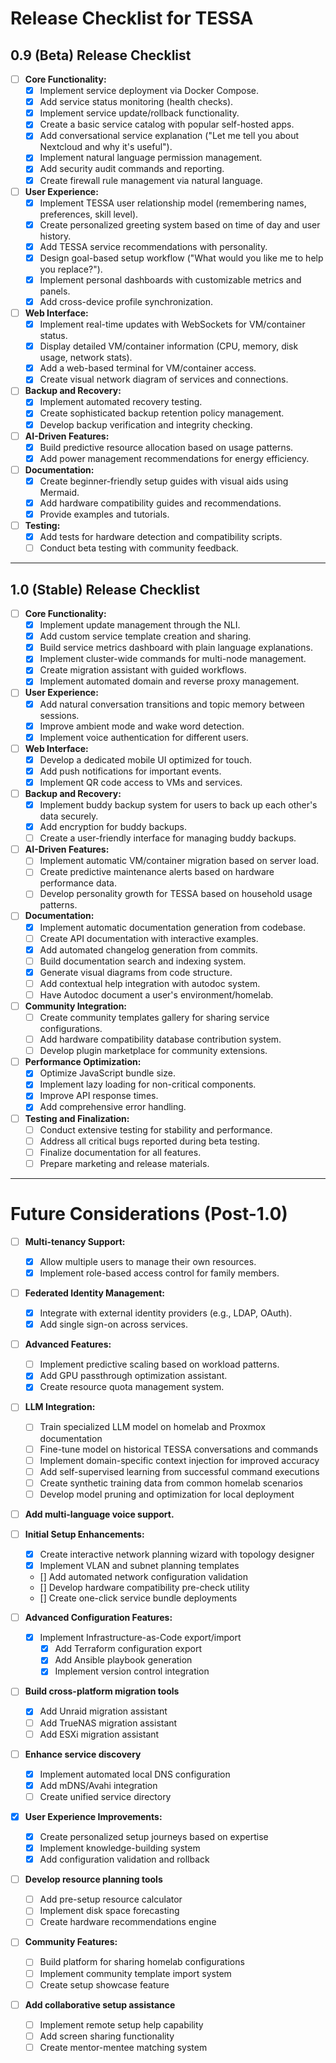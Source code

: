 # Release Checklist for TESSA

## 0.9 (Beta) Release Checklist
- [ ] **Core Functionality:**
  - [X] Implement service deployment via Docker Compose.
  - [X] Add service status monitoring (health checks).
  - [X] Implement service update/rollback functionality.
  - [X] Create a basic service catalog with popular self-hosted apps.
  - [X] Add conversational service explanation ("Let me tell you about Nextcloud and why it's useful").
  - [X] Implement natural language permission management.
  - [X] Add security audit commands and reporting.
  - [X] Create firewall rule management via natural language.

- [ ] **User Experience:**
  - [X] Implement TESSA user relationship model (remembering names, preferences, skill level).
  - [X] Create personalized greeting system based on time of day and user history.
  - [X] Add TESSA service recommendations with personality.
  - [X] Design goal-based setup workflow ("What would you like me to help you replace?").
  - [X] Implement personal dashboards with customizable metrics and panels.
  - [X] Add cross-device profile synchronization.

- [ ] **Web Interface:**
  - [X] Implement real-time updates with WebSockets for VM/container status.
  - [X] Display detailed VM/container information (CPU, memory, disk usage, network stats).
  - [X] Add a web-based terminal for VM/container access.
  - [X] Create visual network diagram of services and connections.

- [ ] **Backup and Recovery:**
  - [X] Implement automated recovery testing.
  - [X] Create sophisticated backup retention policy management.
  - [X] Develop backup verification and integrity checking.

- [ ] **AI-Driven Features:**
  - [X] Build predictive resource allocation based on usage patterns.
  - [X] Add power management recommendations for energy efficiency.

- [ ] **Documentation:**
  - [X] Create beginner-friendly setup guides with visual aids using Mermaid.
  - [X] Add hardware compatibility guides and recommendations.
  - [X] Provide examples and tutorials.

- [ ] **Testing:**
  - [X] Add tests for hardware detection and compatibility scripts.
  - [ ] Conduct beta testing with community feedback.

---

## 1.0 (Stable) Release Checklist
- [ ] **Core Functionality:**
  - [X] Implement update management through the NLI.
  - [X] Add custom service template creation and sharing.
  - [X] Build service metrics dashboard with plain language explanations.
  - [X] Implement cluster-wide commands for multi-node management.
  - [X] Create migration assistant with guided workflows.
  - [X] Implement automated domain and reverse proxy management.

- [ ] **User Experience:**
  - [X] Add natural conversation transitions and topic memory between sessions.
  - [X] Improve ambient mode and wake word detection.
  - [X] Implement voice authentication for different users.

- [ ] **Web Interface:**
  - [X] Develop a dedicated mobile UI optimized for touch.
  - [X] Add push notifications for important events.
  - [X] Implement QR code access to VMs and services.

- [ ] **Backup and Recovery:**
  - [X] Implement buddy backup system for users to back up each other's data securely.
  - [X] Add encryption for buddy backups.
  - [ ] Create a user-friendly interface for managing buddy backups.

- [ ] **AI-Driven Features:**
  - [ ] Implement automatic VM/container migration based on server load.
  - [ ] Create predictive maintenance alerts based on hardware performance data.
  - [ ] Develop personality growth for TESSA based on household usage patterns.

- [ ] **Documentation:**
  - [X] Implement automatic documentation generation from codebase.
  - [ ] Create API documentation with interactive examples.
  - [X] Add automated changelog generation from commits.
  - [ ] Build documentation search and indexing system.
  - [X] Generate visual diagrams from code structure.
  - [ ] Add contextual help integration with autodoc system.
  - [ ] Have Autodoc document a user's environment/homelab.

- [ ] **Community Integration:**
  - [ ] Create community templates gallery for sharing service configurations.
  - [ ] Add hardware compatibility database contribution system.
  - [ ] Develop plugin marketplace for community extensions.

- [ ] **Performance Optimization:**
  - [X] Optimize JavaScript bundle size.
  - [X] Implement lazy loading for non-critical components.
  - [X] Improve API response times.
  - [X] Add comprehensive error handling.

- [ ] **Testing and Finalization:**
  - [ ] Conduct extensive testing for stability and performance.
  - [ ] Address all critical bugs reported during beta testing.
  - [ ] Finalize documentation for all features.
  - [ ] Prepare marketing and release materials.

---

# Future Considerations (Post-1.0)
- [ ] **Multi-tenancy Support:**
  - [X] Allow multiple users to manage their own resources.
  - [X] Implement role-based access control for family members.

- [ ] **Federated Identity Management:**
  - [X] Integrate with external identity providers (e.g., LDAP, OAuth).
  - [X] Add single sign-on across services.

- [ ] **Advanced Features:**
  - [ ] Implement predictive scaling based on workload patterns.
  - [X] Add GPU passthrough optimization assistant.
  - [X] Create resource quota management system.

- [ ] **LLM Integration:**
  - [ ] Train specialized LLM model on homelab and Proxmox documentation
  - [ ] Fine-tune model on historical TESSA conversations and commands
  - [ ] Implement domain-specific context injection for improved accuracy
  - [ ] Add self-supervised learning from successful command executions
  - [ ] Create synthetic training data from common homelab scenarios
  - [ ] Develop model pruning and optimization for local deployment

- [ ] **Add multi-language voice support.**

- [ ] **Initial Setup Enhancements:**
  - [X] Create interactive network planning wizard with topology designer
  - [X] Implement VLAN and subnet planning templates
  - [] Add automated network configuration validation
  - [] Develop hardware compatibility pre-check utility
  - [] Create one-click service bundle deployments

- [ ] **Advanced Configuration Features:**
  - [X] Implement Infrastructure-as-Code export/import
    - [X] Add Terraform configuration export
    - [X] Add Ansible playbook generation
    - [X] Implement version control integration

- [ ] **Build cross-platform migration tools**
  - [X] Add Unraid migration assistant
  - [ ] Add TrueNAS migration assistant
  - [ ] Add ESXi migration assistant

- [ ] **Enhance service discovery**
  - [X] Implement automated local DNS configuration
  - [X] Add mDNS/Avahi integration
  - [ ] Create unified service directory

- [x] **User Experience Improvements:**
  - [x] Create personalized setup journeys based on expertise
  - [x] Implement knowledge-building system
  - [x] Add configuration validation and rollback

- [ ] **Develop resource planning tools**
  - [ ] Add pre-setup resource calculator
  - [ ] Implement disk space forecasting
  - [ ] Create hardware recommendations engine

- [ ] **Community Features:**
  - [ ] Build platform for sharing homelab configurations
  - [ ] Implement community template import system
  - [ ] Create setup showcase feature

- [ ] **Add collaborative setup assistance**
  - [ ] Implement remote setup help capability
  - [ ] Add screen sharing functionality
  - [ ] Create mentor-mentee matching system
